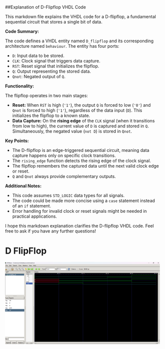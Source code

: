 ##Explanation of D-Flipflop VHDL Code

This markdown file explains the VHDL code for a D-flipflop, a fundamental sequential circuit that stores a single bit of data.

**Code Summary:**

The code defines a VHDL entity named `D_flipflop` and its corresponding architecture named `behaviour`. The entity has four ports:

- `D`: Input data to be stored.
- `CLK`: Clock signal that triggers data capture.
- `RST`: Reset signal that initializes the flipflop.
- `Q`: Output representing the stored data.
- `Qnot`: Negated output of `Q`.

**Functionality:**

The flipflop operates in two main stages:

- **Reset:** When `RST` is high (`'1'`), the output `Q` is forced to low (`'0'`) and `Qnot` is forced to high (`'1'`), regardless of the data input (`D`). This initializes the flipflop to a known state.
- **Data Capture:** On the **rising edge** of the `CLK` signal (when it transitions from low to high), the current value of `D` is captured and stored in `Q`. Simultaneously, the negated value (`not D`) is stored in `Qnot`.

**Key Points:**

- The D-flipflop is an edge-triggered sequential circuit, meaning data capture happens only on specific clock transitions.
- The `rising_edge` function detects the rising edge of the clock signal.
- The flipflop remembers the captured data until the next valid clock edge or reset.
- `Q` and `Qnot` always provide complementary outputs.

**Additional Notes:**

- This code assumes `STD_LOGIC` data types for all signals.
- The code could be made more concise using a `case` statement instead of an `if` statement.
- Error handling for invalid clock or reset signals might be needed in practical applications.

I hope this markdown explanation clarifies the D-flipflop VHDL code. Feel free to ask if you have any further questions!

# D FlipFlop
![Alt text](../Images/dflipflop.png)
